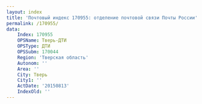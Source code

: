 ```yaml
---
layout: index
title: 'Почтовый индекс 170955: отделение почтовой связи Почты России'
permalink: /170955/
data:
    Index: 170955
    OPSName: Тверь-ДТИ
    OPSType: ДТИ
    OPSSubm: 170044
    Region: 'Тверская область'
    Autonom: ''
    Area: ''
    City: Тверь
    City1: ''
    ActDate: '20150813'
    IndexOld: ''
---
```

